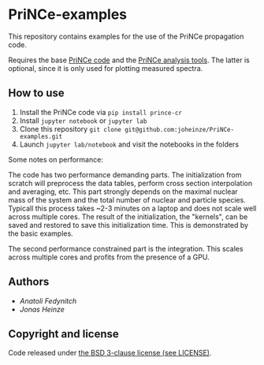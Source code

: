 # PriNCe-examples

This repository contains examples for the use of the PriNCe propagation code.

Requires the base [PriNCe code](https://github.com/joheinze/PriNCe) and the [PriNCe analysis tools](https://github.com/joheinze/PriNCe-analysis-tools). The latter is optional, since it is only used for plotting measured spectra.

## How to use

1. Install the PriNCe code via `pip install prince-cr`
2. Install `jupyter notebook` or `jupyter lab`
3. Clone this repository `git clone git@github.com:joheinze/PriNCe-examples.git`
4. Launch `jupyter lab/notebook` and visit the notebooks in the folders

Some notes on performance:

The code has two performance demanding parts. The initialization from scratch will preprocess the data tables, perform cross section interpolation and averaging, etc. This part strongly depends on the maximal nuclear mass of the system and the total number of nuclear and particle species. Typicall this process takes ~2-3 minutes on a laptop and does not scale well across multiple cores. The result of the initialization, the "kernels", can be saved and restored to save this initialization time. This is demonstrated by the basic examples.

The second performance constrained part is the integration. This scales across multiple cores and profits from the presence of a GPU.  

## Authors

- *Anatoli Fedynitch*
- *Jonas Heinze*

## Copyright and license

Code released under [the BSD 3-clause license (see LICENSE)](LICENSE).
